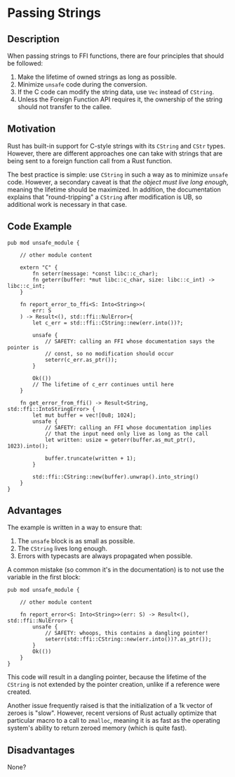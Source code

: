 # Passing Strings

## Description

When passing strings to FFI functions, there are four principles that should be
followed:

1. Make the lifetime of owned strings as long as possible.
2. Minimize `unsafe` code during the conversion.
3. If the C code can modify the string data, use `Vec` instead of `CString`.
4. Unless the Foreign Function API requires it, the ownership of the string
   should not transfer to the callee.

## Motivation

Rust has built-in support for C-style strings with its `CString` and `CStr`
types. However, there are different approaches one can take with strings that
are being sent to a foreign function call from a Rust function.

The best practice is simple: use `CString` in such a way as to minimize
`unsafe` code. However, a secondary caveat is that
_the object must live long enough_, meaning the lifetime should be maximized.
In addition, the documentation explains that "round-tripping" a `CString` after
modification is UB, so additional work is necessary in that case.

## Code Example

```rust,ignore
pub mod unsafe_module {

    // other module content

    extern "C" {
        fn seterr(message: *const libc::c_char);
        fn geterr(buffer: *mut libc::c_char, size: libc::c_int) -> libc::c_int;
    }

    fn report_error_to_ffi<S: Into<String>>(
        err: S
    ) -> Result<(), std::ffi::NulError>{
        let c_err = std::ffi::CString::new(err.into())?;

        unsafe {
            // SAFETY: calling an FFI whose documentation says the pointer is
            // const, so no modification should occur
            seterr(c_err.as_ptr());
        }

        Ok(())
        // The lifetime of c_err continues until here
    }

    fn get_error_from_ffi() -> Result<String, std::ffi::IntoStringError> {
        let mut buffer = vec![0u8; 1024];
        unsafe {
            // SAFETY: calling an FFI whose documentation implies
            // that the input need only live as long as the call
            let written: usize = geterr(buffer.as_mut_ptr(), 1023).into();

            buffer.truncate(written + 1);
        }

        std::ffi::CString::new(buffer).unwrap().into_string()
    }
}
```

## Advantages

The example is written in a way to ensure that:

1. The `unsafe` block is as small as possible.
2. The `CString` lives long enough.
3. Errors with typecasts are always propagated when possible.

A common mistake (so common it's in the documentation) is to not use the
variable in the first block:

```rust,ignore
pub mod unsafe_module {

    // other module content

    fn report_error<S: Into<String>>(err: S) -> Result<(), std::ffi::NulError> {
        unsafe {
            // SAFETY: whoops, this contains a dangling pointer!
            seterr(std::ffi::CString::new(err.into())?.as_ptr());
        }
        Ok(())
    }
}
```

This code will result in a dangling pointer, because the lifetime of the
`CString` is not extended by the pointer creation, unlike if a reference were
created.

Another issue frequently raised is that the initialization of a 1k vector of
zeroes is "slow". However, recent versions of Rust actually optimize that
particular macro to a call to `zmalloc`, meaning it is as fast as the operating
system's ability to return zeroed memory (which is quite fast).

## Disadvantages

None?
